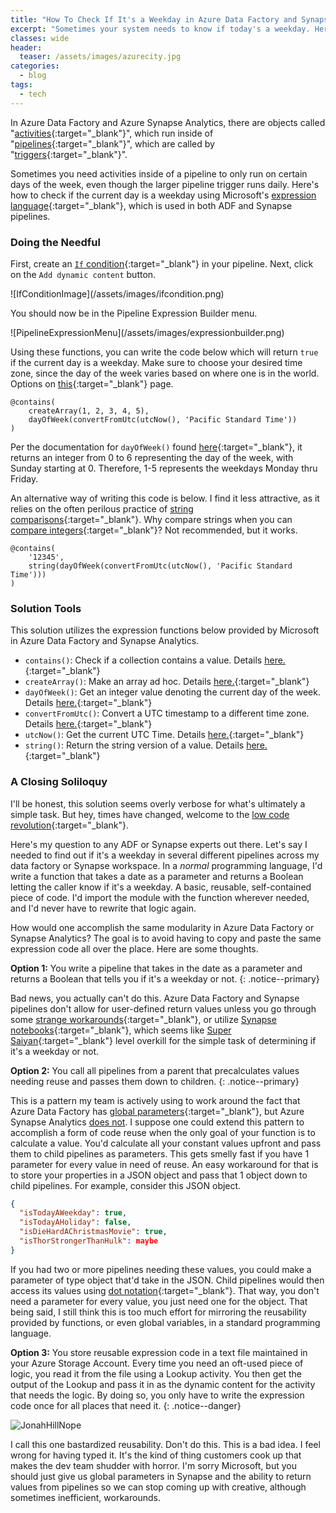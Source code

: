 ```yaml
---
title: "How To Check If It's a Weekday in Azure Data Factory and Synapse Analytics"
excerpt: "Sometimes your system needs to know if today's a weekday. Here's how to find out using Microsoft's Azure Data Factory or Azure Synapse Analytics."
classes: wide
header:
  teaser: /assets/images/azurecity.jpg
categories:
  - blog
tags:
  - tech
---
```


<style>
  .postimage img {
    max-width: 80%;
  }
</style>

In Azure Data Factory and Azure Synapse Analytics, there are objects called "[activities](https://learn.microsoft.com/en-us/azure/data-factory/concepts-pipelines-activities?tabs=data-factory){:target="_blank"}", which run inside of "[pipelines](https://learn.microsoft.com/en-us/azure/data-factory/concepts-pipelines-activities?tabs=data-factory){:target="_blank"}", which are called by "[triggers](https://learn.microsoft.com/en-us/azure/data-factory/concepts-pipeline-execution-triggers){:target="_blank"}".

Sometimes you need activities inside of a pipeline to only run on certain days of the week, even though the larger pipeline trigger runs daily. Here's how to check if the current day is a weekday using Microsoft's [expression language](https://learn.microsoft.com/en-us/azure/data-factory/control-flow-expression-language-functions){:target="_blank"}, which is used in both ADF and Synapse pipelines.

### Doing the Needful

First, create an [`If` condition](https://learn.microsoft.com/en-us/azure/data-factory/control-flow-if-condition-activity){:target="_blank"} in your pipeline. Next, click on the `Add dynamic content` button.

<div class="postimage" markdown="1">
  ![IfConditionImage](/assets/images/ifcondition.png)
</div>

You should now be in the Pipeline Expression Builder menu.

<div class="postimage" markdown="1">
  ![PipelineExpressionMenu](/assets/images/expressionbuilder.png)
</div>

Using these functions, you can write the code below which will return `true` if the current day is a weekday. Make sure to choose your desired time zone, since the day of the week varies based on where one is in the world. Options on [this](https://learn.microsoft.com/en-us/windows-hardware/manufacture/desktop/default-time-zones?view=windows-11#time-zones){:target="_blank"} page.

```
@contains(
    createArray(1, 2, 3, 4, 5),
    dayOfWeek(convertFromUtc(utcNow(), 'Pacific Standard Time'))
)
```

Per the documentation for `dayOfWeek()` found [here](https://learn.microsoft.com/en-us/azure/data-factory/control-flow-expression-language-functions#dayOfWeek){:target="_blank"}, it returns an integer from 0 to 6 representing the day of the week, with Sunday starting at 0. Therefore, 1-5 represents the weekdays Monday thru Friday.

An alternative way of writing this code is below. I find it less attractive, as it relies on the often perilous practice of [string comparisons](https://softwareengineering.stackexchange.com/questions/439396/is-it-bad-practice-to-compare-string-representation-on-an-object-instead-of-its){:target="_blank"}. Why compare strings when you can [compare integers](https://stackoverflow.com/questions/4904179/why-is-integer-comparison-faster-then-string-comparison){:target="_blank"}? Not recommended, but it works.

```
@contains(
    '12345',
    string(dayOfWeek(convertFromUtc(utcNow(), 'Pacific Standard Time')))
)
```

### Solution Tools

This solution utilizes the expression functions below provided by Microsoft in Azure Data Factory and Synapse Analytics.

* `contains()`: Check if a collection contains a value. Details [here.](https://learn.microsoft.com/en-us/azure/data-factory/control-flow-expression-language-functions#contains){:target="_blank"}
* `createArray()`: Make an array ad hoc. Details [here.](https://learn.microsoft.com/en-us/azure/data-factory/control-flow-expression-language-functions#createArray){:target="_blank"}
* `dayOfWeek()`: Get an integer value denoting the current day of the week. Details [here.](https://learn.microsoft.com/en-us/azure/data-factory/control-flow-expression-language-functions#dayOfWeek){:target="_blank"}
* `convertFromUtc()`: Convert a UTC timestamp to a different time zone. Details [here.](https://learn.microsoft.com/en-us/azure/data-factory/control-flow-expression-language-functions#convertFromUtc){:target="_blank"}
* `utcNow()`: Get the current UTC Time. Details [here.](https://learn.microsoft.com/en-us/azure/data-factory/control-flow-expression-language-functions#utcNow){:target="_blank"}
* `string()`: Return the string version of a value. Details [here.](https://learn.microsoft.com/en-us/azure/data-factory/control-flow-expression-language-functions#string){:target="_blank"}

### A Closing Soliloquy

I'll be honest, this solution seems overly verbose for what's ultimately a simple task. But hey, times have changed, welcome to the [low code revolution](https://www.ben-morris.com/azure-data-factory-myth-code-free-data-warehouse/){:target="_blank"}.

Here's my question to any ADF or Synapse experts out there. Let's say I needed to find out if it's a weekday in several different pipelines across my data factory or Synapse workspace. In a *normal* programming language, I'd write a function that takes a date as a parameter and returns a Boolean letting the caller know if it's a weekday. A basic, reusable, self-contained piece of code. I'd import the module with the function wherever needed, and I'd never have to rewrite that logic again.

How would one accomplish the same modularity in Azure Data Factory or Synapse Analytics? The goal is to avoid having to copy and paste the same expression code all over the place. Here are some thoughts.

**Option 1:** You write a pipeline that takes in the date as a parameter and returns a Boolean that tells you if it's a weekday or not.
{: .notice--primary}

Bad news, you actually can't do this. Azure Data Factory and Synapse pipelines don't allow for user-defined return values unless you go through some [strange workarounds](https://stackoverflow.com/questions/72548774/returning-a-value-from-a-data-factory-pipeline){:target="_blank"}, or utilize [Synapse notebooks](https://learn.microsoft.com/en-us/azure/synapse-analytics/synapse-notebook-activity?tabs=classical#read-synapse-notebook-cell-output-value){:target="_blank"}, which seems like [Super Saiyan](https://dragonballuniverse.fandom.com/wiki/Super_Saiyan){:target="_blank"} level overkill for the simple task of determining if it's a weekday or not.

**Option 2:** You call all pipelines from a parent that precalculates values needing reuse and passes them down to children.
{: .notice--primary}

This is a pattern my team is actively using to work around the fact that Azure Data Factory has [global parameters](https://learn.microsoft.com/en-us/azure/data-factory/author-global-parameters){:target="_blank"}, but Azure Synapse Analytics [does not](https://feedback.azure.com/d365community/idea/eaa47674-0442-ec11-a819-000d3ae2b5ca). I suppose one could extend this pattern to accomplish a form of code reuse when the only goal of your function is to calculate a value. You'd calculate all your constant values upfront and pass them to child pipelines as parameters. This gets smelly fast if you have 1 parameter for every value in need of reuse. An easy workaround for that is to store your properties in a JSON object and pass that 1 object down to child pipelines. For example, consider this JSON object.

``` JSON
{
  "isTodayAWeekday": true,
  "isTodayAHoliday": false,
  "isDieHardAChristmasMovie": true,
  "isThorStrongerThanHulk": maybe
}
```

If you had two or more pipelines needing these values, you could make a parameter of type object that'd take in the JSON. Child pipelines would then access its values using [dot notation](https://learn.microsoft.com/en-us/azure/data-factory/how-to-expression-language-functions#examples-of-using-parameters-in-expressions){:target="_blank"}. That way, you don't need a parameter for every value, you just need one for the object. That being said, I still think this is too much effort for mirroring the reusability provided by functions, or even global variables, in a standard programming language.

**Option 3:** You store reusable expression code in a text file maintained in your Azure Storage Account. Every time you need an oft-used piece of logic, you read it from the file using a Lookup activity. You then get the output of the Lookup and pass it in as the dynamic content for the activity that needs the logic. By doing so, you only have to write the expression code once for all places that need it.
{: .notice--danger}

![JonahHillNope](/assets/images/jonahhill-nope.gif)

I call this one bastardized reusability. Don't do this. This is a bad idea. I feel wrong for having typed it. It's the kind of thing customers cook up that makes the dev team shudder with horror. I'm sorry Microsoft, but you should just give us global parameters in Synapse and the ability to return values from pipelines so we can stop coming up with creative, although sometimes inefficient, workarounds.
